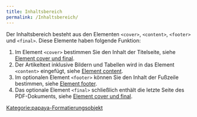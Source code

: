 ```yaml
---
title: Inhaltsbereich
permalink: /Inhaltsbereich/
---
```


Der Inhaltsbereich besteht aus den Elementen `<cover>`, `<content>`, `<footer>` und `<final>`. Diese Elemente haben folgende Funktion:

1.  Im Element `<cover>` bestimmen Sie den Inhalt der Titelseite, siehe [Element cover und final](/Element_cover_und_final.md).
2.  Der Artikeltext inklusive Bildern und Tabellen wird in das Element `<content>` eingefügt, siehe [Element content](/Element_content.md).
3.  Im optionalen Element `<footer>` können Sie den Inhalt der Fußzeile bestimmen, siehe [Element footer](/Element_footer.md).
4.  Das optionale Element `<final>` schließlich enthält die letzte Seite des PDF-Dokuments, siehe [Element cover und final](/Element_cover_und_final.md).

[Kategorie:papaya-Formatierungsobjekt](export_de/Kategorie:papaya-Formatierungsobjekt.md)